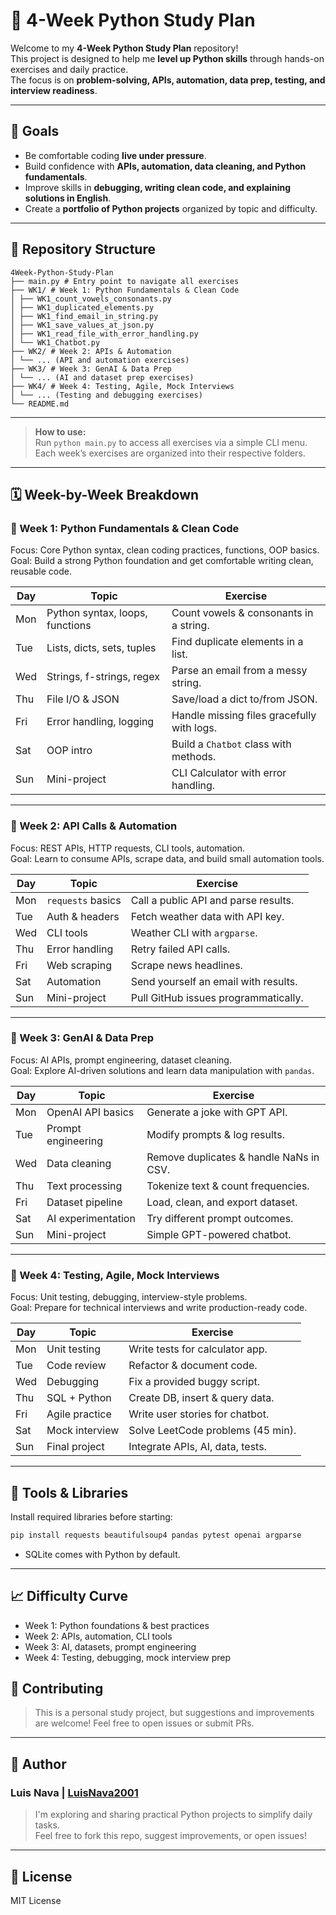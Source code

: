 # 🐍 4-Week Python Study Plan

Welcome to my **4-Week Python Study Plan** repository!  
This project is designed to help me **level up Python skills** through hands-on exercises and daily practice.  
The focus is on **problem-solving, APIs, automation, data prep, testing, and interview readiness**.

---

## 🎯 Goals

- Be comfortable coding **live under pressure**.
- Build confidence with **APIs, automation, data cleaning, and Python fundamentals**.
- Improve skills in **debugging, writing clean code, and explaining solutions in English**.
- Create a **portfolio of Python projects** organized by topic and difficulty.

---

## 📂 Repository Structure

```
4Week-Python-Study-Plan
├── main.py # Entry point to navigate all exercises
├── WK1/ # Week 1: Python Fundamentals & Clean Code
│ ├── WK1_count_vowels_consonants.py
│ ├── WK1_duplicated_elements.py
│ ├── WK1_find_email_in_string.py
│ ├── WK1_save_values_at_json.py
│ ├── WK1_read_file_with_error_handling.py
│ └── WK1_Chatbot.py
├── WK2/ # Week 2: APIs & Automation
│ └── ... (API and automation exercises)
├── WK3/ # Week 3: GenAI & Data Prep
│ └── ... (AI and dataset prep exercises)
├── WK4/ # Week 4: Testing, Agile, Mock Interviews
│ └── ... (Testing and debugging exercises)
└── README.md
```
---

> **How to use:**  
> Run `python main.py` to access all exercises via a simple CLI menu.  
> Each week’s exercises are organized into their respective folders.

---

## 🗓️ Week-by-Week Breakdown

### 🔹 Week 1: Python Fundamentals & Clean Code
Focus: Core Python syntax, clean coding practices, functions, OOP basics.  
Goal: Build a strong Python foundation and get comfortable writing clean, reusable code.

| Day | Topic | Exercise |
|-----|-------|----------|
| Mon | Python syntax, loops, functions | Count vowels & consonants in a string. |
| Tue | Lists, dicts, sets, tuples | Find duplicate elements in a list. |
| Wed | Strings, f-strings, regex | Parse an email from a messy string. |
| Thu | File I/O & JSON | Save/load a dict to/from JSON. |
| Fri | Error handling, logging | Handle missing files gracefully with logs. |
| Sat | OOP intro | Build a `Chatbot` class with methods. |
| Sun | Mini-project | CLI Calculator with error handling. |

---

### 🔹 Week 2: API Calls & Automation
Focus: REST APIs, HTTP requests, CLI tools, automation.  
Goal: Learn to consume APIs, scrape data, and build small automation tools.

| Day | Topic | Exercise |
|-----|-------|----------|
| Mon | `requests` basics | Call a public API and parse results. |
| Tue | Auth & headers | Fetch weather data with API key. |
| Wed | CLI tools | Weather CLI with `argparse`. |
| Thu | Error handling | Retry failed API calls. |
| Fri | Web scraping | Scrape news headlines. |
| Sat | Automation | Send yourself an email with results. |
| Sun | Mini-project | Pull GitHub issues programmatically. |

---

### 🔹 Week 3: GenAI & Data Prep
Focus: AI APIs, prompt engineering, dataset cleaning.  
Goal: Explore AI-driven solutions and learn data manipulation with `pandas`.

| Day | Topic | Exercise |
|-----|-------|----------|
| Mon | OpenAI API basics | Generate a joke with GPT API. |
| Tue | Prompt engineering | Modify prompts & log results. |
| Wed | Data cleaning | Remove duplicates & handle NaNs in CSV. |
| Thu | Text processing | Tokenize text & count frequencies. |
| Fri | Dataset pipeline | Load, clean, and export dataset. |
| Sat | AI experimentation | Try different prompt outcomes. |
| Sun | Mini-project | Simple GPT-powered chatbot. |

---

### 🔹 Week 4: Testing, Agile, Mock Interviews
Focus: Unit testing, debugging, interview-style problems.  
Goal: Prepare for technical interviews and write production-ready code.

| Day | Topic | Exercise |
|-----|-------|----------|
| Mon | Unit testing | Write tests for calculator app. |
| Tue | Code review | Refactor & document code. |
| Wed | Debugging | Fix a provided buggy script. |
| Thu | SQL + Python | Create DB, insert & query data. |
| Fri | Agile practice | Write user stories for chatbot. |
| Sat | Mock interview | Solve LeetCode problems (45 min). |
| Sun | Final project | Integrate APIs, AI, data, tests. |

---

## 🔧 Tools & Libraries

Install required libraries before starting:

```bash
pip install requests beautifulsoup4 pandas pytest openai argparse
```
- SQLite comes with Python by default.

---

## 📈 Difficulty Curve

- Week 1: Python foundations & best practices
- Week 2: APIs, automation, CLI tools
- Week 3: AI, datasets, prompt engineering
- Week 4: Testing, debugging, mock interview prep

## 🤝 Contributing

> This is a personal study project, but suggestions and improvements are welcome!
> Feel free to open issues or submit PRs.

---

## 👤 Author

### Luis Nava | [LuisNava2001](https://github.com/LuisNava2001)

> I'm exploring and sharing practical Python projects to simplify daily tasks.  
> Feel free to fork this repo, suggest improvements, or open issues!

---

## 📄 License

MIT License